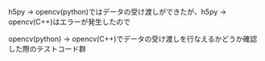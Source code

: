 h5py -> opencv(python)ではデータの受け渡しができたが、h5py -> opencv(C++)はエラーが発生したので

opencv(python) -> opencv(C++)でデータの受け渡しを行なえるかどうか確認した際のテストコード群